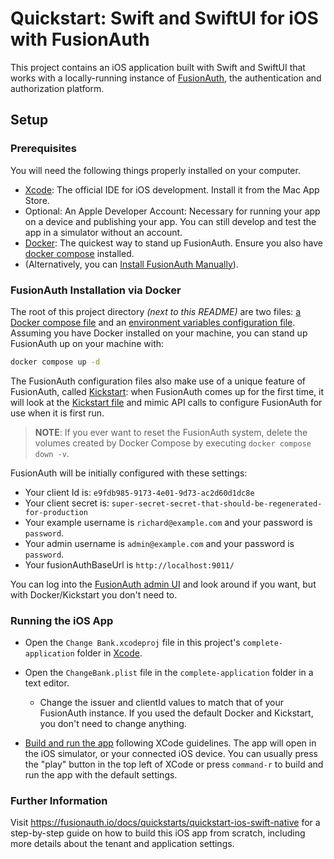 # Quickstart: Swift and SwiftUI for iOS with FusionAuth
This project contains an iOS application built with Swift and SwiftUI that works with a locally-running instance of [FusionAuth](https://fusionauth.io/), the authentication and authorization platform.

## Setup

### Prerequisites
You will need the following things properly installed on your computer.

- [Xcode](https://developer.apple.com/xcode/): The official IDE for iOS development. Install it from the Mac App Store.
- Optional: An Apple Developer Account: Necessary for running your app on a device and publishing your app. You can still develop and test the app in a simulator without an account.
- [Docker](https://www.docker.com): The quickest way to stand up FusionAuth. Ensure you also have [docker compose](https://docs.docker.com/compose/) installed.
- (Alternatively, you can [Install FusionAuth Manually](https://fusionauth.io/docs/v1/tech/installation-guide/)).

### FusionAuth Installation via Docker

The root of this project directory _(next to this README)_ are two files: [a Docker compose file](./docker-compose.yml) and an [environment variables configuration file](./.env). Assuming you have Docker installed on your machine, you can stand up FusionAuth up on your machine with:

```bash
docker compose up -d
```

The FusionAuth configuration files also make use of a unique feature of FusionAuth, called [Kickstart](https://fusionauth.io/docs/v1/tech/installation-guide/kickstart): when FusionAuth comes up for the first time, it will look at the [Kickstart file](./kickstart/kickstart.json) and mimic API calls to configure FusionAuth for use when it is first run.

> **NOTE**: If you ever want to reset the FusionAuth system, delete the volumes created by Docker Compose by executing `docker compose down -v`.

FusionAuth will be initially configured with these settings:

* Your client Id is: `e9fdb985-9173-4e01-9d73-ac2d60d1dc8e`
* Your client secret is: `super-secret-secret-that-should-be-regenerated-for-production`
* Your example username is `richard@example.com` and your password is `password`.
* Your admin username is `admin@example.com` and your password is `password`.
* Your fusionAuthBaseUrl is `http://localhost:9011/`

You can log into the [FusionAuth admin UI](http://localhost:9011/admin) and look around if you want, but with Docker/Kickstart you don't need to.

### Running the iOS App

- Open the `Change Bank.xcodeproj` file in this project's `complete-application` folder in [Xcode](https://developer.apple.com/xcode/).
- Open the `ChangeBank.plist` file in the `complete-application` folder in a text editor.
  - Change the issuer and clientId values to match that of your FusionAuth instance. If you used the default Docker and Kickstart, you don't need to change anything.

- [Build and run the app](https://developer.apple.com/documentation/xcode/running-your-app-in-simulator-or-on-a-device/) following XCode guidelines. The app will open in the iOS simulator, or your connected iOS device. You can usually press the "play" button in the top left of XCode or press `command-r` to build and run the app with the default settings. 

### Further Information

Visit https://fusionauth.io/docs/quickstarts/quickstart-ios-swift-native for a step-by-step guide on how to build this iOS app from scratch, including more details about the tenant and application settings.
